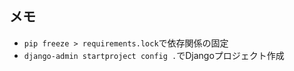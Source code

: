 ## メモ
- `pip freeze > requirements.lock`で依存関係の固定
- `django-admin startproject config .`でDjangoプロジェクト作成